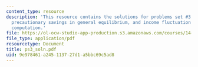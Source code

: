 ```yaml
---
content_type: resource
description: 'This resource contains the solutions for problems set #3 which includes
  precautionary savings in general equilibrium, and income fluctuation problem ? numerical
  computation.'
file: https://ol-ocw-studio-app-production.s3.amazonaws.com/courses/14-453-macroeconomic-theory-iii-fall-2006/9e978461a245113727d1a5bbc69c5ad8_ps3_soln.pdf
file_type: application/pdf
resourcetype: Document
title: ps3_soln.pdf
uid: 9e978461-a245-1137-27d1-a5bbc69c5ad8
---
```

